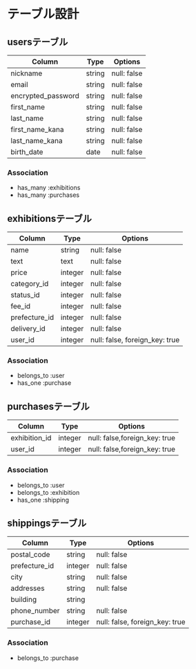 # テーブル設計

## usersテーブル

| Column             | Type   | Options     |
| --------           | ------ | ----------- |
| nickname           | string | null: false |
| email              | string | null: false |
| encrypted_password | string | null: false |
| first_name         | string | null: false |
| last_name          | string | null: false |
| first_name_kana    | string | null: false |
| last_name_kana     | string | null: false |
| birth_date         | date   | null: false |

### Association
- has_many :exhibitions
- has_many :purchases

## exhibitionsテーブル

| Column        | Type    | Options                        |
| --------      | ------  | -----------                    |
| name          | string  | null: false                    |
| text          | text  | null: false                      |
| price         | integer | null: false                    |
| category_id   | integer | null: false                    |
| status_id     | integer | null: false                    |
| fee_id        | integer | null: false                    |
| prefecture_id | integer | null: false                    |
| delivery_id   | integer | null: false                    |
| user_id       | integer | null: false, foreign_key: true |

### Association
- belongs_to :user
- has_one :purchase

## purchasesテーブル

| Column         | Type    | Options                       |
| --------       | ------  | -----------                   |
|  exhibition_id | integer | null: false,foreign_key: true |
|  user_id       | integer | null: false,foreign_key: true |

### Association
- belongs_to :user
- belongs_to :exhibition
- has_one :shipping


## shippingsテーブル

| Column        | Type    | Options                         |
| --------      | ------  | -----------                     |
| postal_code   | string  | null: false                     |
| prefecture_id | integer | null: false                     |
| city          | string  | null: false                     |
| addresses     | string  | null: false                     |
| building      | string  |                                 |
| phone_number  | string  | null: false                     |
| purchase_id   | integer | null: false, foreign_key: true  |

### Association
- belongs_to :purchase

